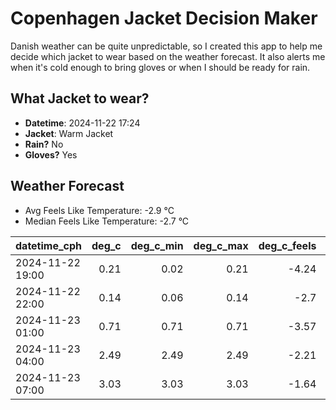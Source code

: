
# Copenhagen Jacket Decision Maker

Danish weather can be quite unpredictable, so I created this app to help me decide which jacket to wear based on the weather forecast. 
It also alerts me when it's cold enough to bring gloves or when I should be ready for rain.

## What Jacket to wear?

- **Datetime**: 2024-11-22 17:24
- **Jacket**: Warm Jacket
- **Rain?** No
- **Gloves?** Yes

## Weather Forecast
- Avg Feels Like Temperature: -2.9 °C
- Median Feels Like Temperature: -2.7 °C

| datetime_cph     |   deg_c |   deg_c_min |   deg_c_max |   deg_c_feels | weather   | wind   | rain   |
|:-----------------|--------:|------------:|------------:|--------------:|:----------|:-------|:-------|
| 2024-11-22 19:00 |    0.21 |        0.02 |        0.21 |         -4.24 | Snow      | Low    | None   |
| 2024-11-22 22:00 |    0.14 |        0.06 |        0.14 |         -2.7  | Clouds    | Low    | None   |
| 2024-11-23 01:00 |    0.71 |        0.71 |        0.71 |         -3.57 | Clouds    | Low    | None   |
| 2024-11-23 04:00 |    2.49 |        2.49 |        2.49 |         -2.21 | Clouds    | High   | None   |
| 2024-11-23 07:00 |    3.03 |        3.03 |        3.03 |         -1.64 | Clouds    | High   | None   |
        